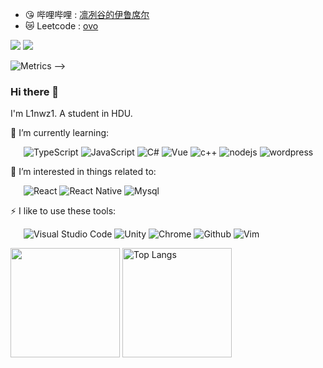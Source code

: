 <!--
[![Typing SVG](https://readme-typing-svg.herokuapp.com?pause=500&lines=Hi+there+%F0%9F%91%8B;Here's+L1nwz1)](https://git.io/typing-svg)
<!--
(url)![](https://visitor-badge.glitch.me/badge?page_id=L1nwz1.readme)
-->
<!--
- :smile_cat:  CSDN : [Lin-1](https://blog.csdn.net/Linwz1?spm=1000.2115.3001.5343)
-->
- :kissing_heart:  哔哩哔哩 : [凛冽谷的伊鲁席尔](https://b23.tv/sDI6qfD)
- :crying_cat_face:  Leetcode : [ovo](https://leetcode.cn/u/l1nwz1/)

<img src="https://github-readme-stats.vercel.app/api?username=L1nwz1&theme=prussian&show_icons=true&count_private=true&hide=contribs,issues" />

<img src="https://github-readme-stats.vercel.app/api/top-langs/?username=L1nwz1&layout=compact&theme=algolia&hide=html,css,JavaScript" />

<!--
**（目标）技术栈**
- 前端：三件套 Vue.js
- 后端：Spring Boot C++ Linux
- 数据库：SQL Server MySQLe
- 大数据：...
-->

![Metrics](https://metrics.lecoq.io/L1nwz1?template=classic&base=header%2C%20activity%2C%20community%2C%20repositories%2C%20metadata&base.indepth=false&base.hireable=false&base.skip=false&config.timezone=Asia%2FShanghai)
-->

### Hi there 👋

I'm L1nwz1. A student in HDU.

🌱 I’m currently learning: 

&ensp;&ensp;&ensp;![TypeScript](https://img.shields.io/badge/-TypeScript-007ACC?style=flat-square&logo=TypeScript&logoColor=fff) ![JavaScript](https://img.shields.io/badge/-JavaScript-F7DF1E?style=flat-square&logo=JavaScript&logoColor=000) ![C#](https://img.shields.io/badge/-C%23-239120?style=flat-square&logo=c-sharp&logoColor=fff) ![Vue](https://img.shields.io/badge/-Vue-4FC08D?style=flat-square&logo=Vue.js&logoColor=fff) ![c++](https://img.shields.io/badge/-C%2B%2B-00599C?style=flat-square&logo=c%2B%2B&logoColor=fff) ![nodejs](https://img.shields.io/badge/-Node.js-43853D?style=flat-square&logo=node.js&logoColor=fff) ![wordpress](https://img.shields.io/badge/Wordpress-21759B?style=flat-square&logo=wordpress&logoColor=white)

🎉 I’m interested in things related to: 

&ensp;&ensp;&ensp;![React](https://img.shields.io/badge/-React-61DAFB?style=flat-square&logo=React&logoColor=000) ![React Native](https://img.shields.io/badge/-React_Native-20232A?style=flat-square&logo=react&logoColor=61DAFB) ![Mysql](https://img.shields.io/badge/MySQL-005C84?style=flat-square&logo=mysql&logoColor=white)

⚡ I like to use these tools: 

&ensp;&ensp;&ensp;![Visual Studio Code](https://img.shields.io/badge/-Visual%20Studio%20Code-007ACC?style=flat-square&logo=Visual%20Studio%20Code&logoColor=fff) ![Unity](https://img.shields.io/badge/-Unity-181717?style=flat-square&logo=Unity&logoColor=fff) ![Chrome](https://img.shields.io/badge/Google_chrome-ff822d?style=flat-square&logo=Google-chrome&logoColor=white) ![Github](https://img.shields.io/badge/-Github-181717?style=flat-square&logo=Github&logoColor=fff) ![Vim](https://img.shields.io/badge/VIM-%2311AB00.svg?&style=flat-square&logo=vim&logoColor=white)

 <img height="175px" src="https://github-readme-stats.vercel.app/api/?username=L1nwz1&layout=compact&count_private=true&show_icons=true&theme=tokyonight" /> <img height="175px" src="https://github-readme-stats.vercel.app/api/top-langs/?username=Poivre-hxx&layout=compact&langs_count=8&count_private=true&show_icons=true&theme=tokyonight&role=OWNER,COLLABORATOR" alt="Top Langs" />
